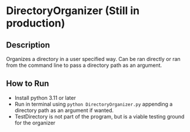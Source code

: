 # DirectoryOrganizer (Still in production)

## Description
Organizes a directory in a user specified way. Can be ran directly or ran from the command line to pass a directory path as an argument.

## How to Run
- Install python 3.11 or later
- Run in terminal using `python DirectoryOrganizer.py` appending a directory path as an argument if wanted.
- TestDirectory is not part of the program, but is a viable testing ground for the organizer

